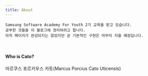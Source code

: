 ```yaml
---
title: About
---
```

```
Samsung Software Academy For Youth 2기 교육을 받고 있습니다.
공부한 것들을 이 블로그에 정리하려고 합니다.
아직 페이지가 완성되지는 않았지만 곧 기본적인 구현은 마무리 지을 예정입니다.
```
<br>

#### Who is Cato?
마르쿠스 포르키우스 카토(Marcus Porcius Cato Uticensis)
<a href="https://ko.wikipedia.org/wiki/%EC%86%8C_%EC%B9%B4%ED%86%A0"><i class="fa fa-wikipedia-w"></i></a>
